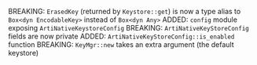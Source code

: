 BREAKING: `ErasedKey` (returned by `Keystore::get`) is now a type alias to
`Box<dyn EncodableKey>` instead of `Box<dyn Any>`
ADDED: `config` module exposing `ArtiNativeKeystoreConfig`
BREAKING: `ArtiNativeKeyStoreConfig` fields are now private
ADDED: `ArtiNativeKeyStoreConfig::is_enabled` function
BREAKING: `KeyMgr::new` takes an extra argument (the default keystore)
